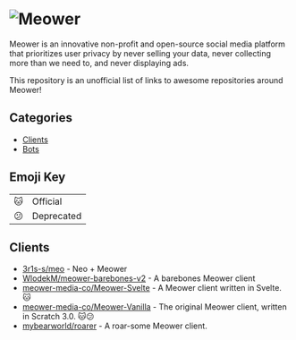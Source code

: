 <h1><picture>
	<source media="(prefers-color-scheme: dark)" srcset="https://meower.org/assets/meowerlogo-white.svg" />
	<img alt="Meower" src="https://meower.org/assets/meowerlogo.svg"/>
</picture></h1>

Meower is an innovative non-profit and open-source social media platform that prioritizes user privacy by never selling your data, never collecting more than we need to, and never displaying ads.

This repository is an unofficial list of links to awesome repositories around Meower!

## Categories

- [Clients](#clients)
- [Bots](#bots)

## Emoji Key

<table>
<tr><td>🐱</td><td>Official</td></tr>
<tr><td>😕</td><td>Deprecated</td></tr>
</table>

## Clients

- [3r1s-s/meo](https://github.com/3r1s-s/meo) - Neo + Meower
- [WlodekM/meower-barebones-v2](https://github.com/WlodekM/meower-barebones-v2) - A barebones Meower client
- [meower-media-co/Meower-Svelte](https://github.com/meower-media-co/Meower-Svelte) - A Meower client written in Svelte. 🐱
- [meower-media-co/Meower-Vanilla](https://github.com/meower-media-co/Meower-Vanilla) - The original Meower client, written in Scratch 3.0.  🐱😕
- [mybearworld/roarer](https://github.com/mybearworld/roarer) - A roar-some Meower client.
